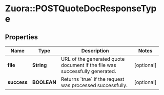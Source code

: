 # Zuora::POSTQuoteDocResponseType

## Properties
Name | Type | Description | Notes
------------ | ------------- | ------------- | -------------
**file** | **String** | URL of the generated quote document if the file was successfully generated.  | [optional] 
**success** | **BOOLEAN** | Returns &#x60;true&#x60; if the request was processed successfully.  | [optional] 


